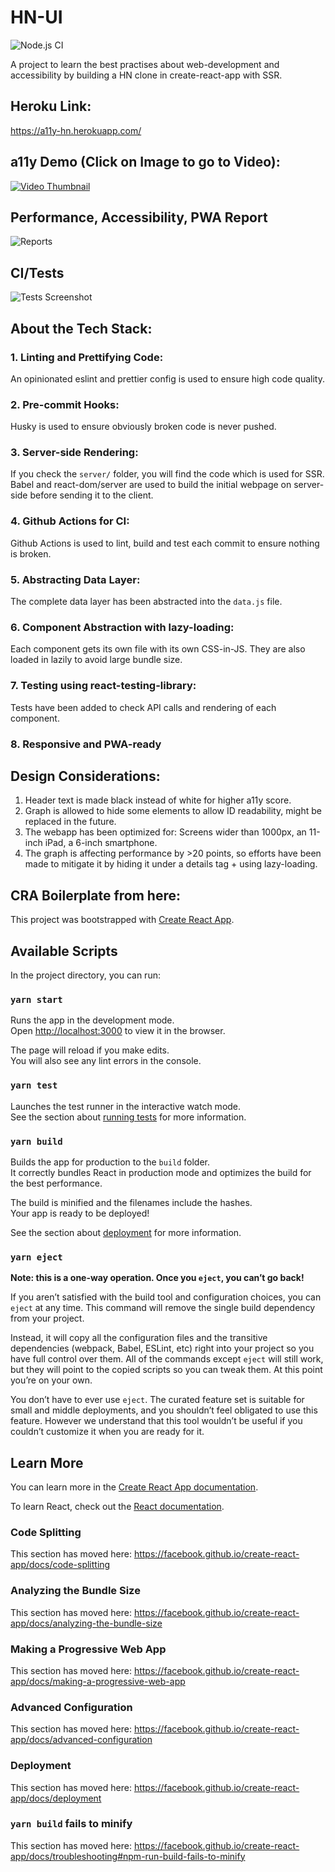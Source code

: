 # HN-UI
![Node.js CI](https://github.com/akash-joshi/accessible-hn/workflows/Node.js%20CI/badge.svg)

A project to learn the best practises about web-development and accessibility by building a HN clone in create-react-app with SSR.

## Heroku Link:

https://a11y-hn.herokuapp.com/

## a11y Demo (Click on Image to go to Video):

[![Video Thumbnail](https://i.postimg.cc/J73R37sf/Screenshot-2020-07-30-at-3-44-09-PM.png)](https://www.youtube.com/watch?v=InaNfygnBXw&feature=youtu.be)

## Performance, Accessibility, PWA Report

![Reports](https://i.postimg.cc/NF8G5BXw/Screenshot-2020-07-30-at-3-41-11-PM.png)

## CI/Tests

![Tests Screenshot](https://i.postimg.cc/XvTpjXBK/Screenshot-2020-08-13-at-1-48-49-PM.png)

## About the Tech Stack:

### 1. Linting and Prettifying Code:
An opinionated eslint and prettier config is used to ensure high code quality.

### 2. Pre-commit Hooks:
Husky is used to ensure obviously broken code is never pushed.

### 3. Server-side Rendering:
If you check the `server/` folder, you will find the code which is used for SSR. Babel and react-dom/server are used to build the initial webpage on server-side before sending it to the client.

### 4. Github Actions for CI:
Github Actions is used to lint, build and test each commit to ensure nothing is broken.

### 5. Abstracting Data Layer:
The complete data layer has been abstracted into the `data.js` file.

### 6. Component Abstraction with lazy-loading:
Each component gets its own file with its own CSS-in-JS. They are also loaded in lazily to avoid large bundle size.

### 7. Testing using react-testing-library:
Tests have been added to check API calls and rendering of each component.

### 8. Responsive and PWA-ready

## Design Considerations:

1. Header text is made black instead of white for higher a11y score.
2. Graph is allowed to hide some elements to allow ID readability, might be replaced in the future.
3. The webapp has been optimized for: Screens wider than 1000px, an 11-inch iPad, a 6-inch smartphone.
4. The graph is affecting performance by >20 points, so efforts have been made to mitigate it by hiding it under a details tag + using lazy-loading.

## CRA Boilerplate from here:

This project was bootstrapped with [Create React App](https://github.com/facebook/create-react-app).

## Available Scripts

In the project directory, you can run:

### `yarn start`

Runs the app in the development mode.<br />
Open [http://localhost:3000](http://localhost:3000) to view it in the browser.

The page will reload if you make edits.<br />
You will also see any lint errors in the console.

### `yarn test`

Launches the test runner in the interactive watch mode.<br />
See the section about [running tests](https://facebook.github.io/create-react-app/docs/running-tests) for more information.

### `yarn build`

Builds the app for production to the `build` folder.<br />
It correctly bundles React in production mode and optimizes the build for the best performance.

The build is minified and the filenames include the hashes.<br />
Your app is ready to be deployed!

See the section about [deployment](https://facebook.github.io/create-react-app/docs/deployment) for more information.

### `yarn eject`

**Note: this is a one-way operation. Once you `eject`, you can’t go back!**

If you aren’t satisfied with the build tool and configuration choices, you can `eject` at any time. This command will remove the single build dependency from your project.

Instead, it will copy all the configuration files and the transitive dependencies (webpack, Babel, ESLint, etc) right into your project so you have full control over them. All of the commands except `eject` will still work, but they will point to the copied scripts so you can tweak them. At this point you’re on your own.

You don’t have to ever use `eject`. The curated feature set is suitable for small and middle deployments, and you shouldn’t feel obligated to use this feature. However we understand that this tool wouldn’t be useful if you couldn’t customize it when you are ready for it.

## Learn More

You can learn more in the [Create React App documentation](https://facebook.github.io/create-react-app/docs/getting-started).

To learn React, check out the [React documentation](https://reactjs.org/).

### Code Splitting

This section has moved here: https://facebook.github.io/create-react-app/docs/code-splitting

### Analyzing the Bundle Size

This section has moved here: https://facebook.github.io/create-react-app/docs/analyzing-the-bundle-size

### Making a Progressive Web App

This section has moved here: https://facebook.github.io/create-react-app/docs/making-a-progressive-web-app

### Advanced Configuration

This section has moved here: https://facebook.github.io/create-react-app/docs/advanced-configuration

### Deployment

This section has moved here: https://facebook.github.io/create-react-app/docs/deployment

### `yarn build` fails to minify

This section has moved here: https://facebook.github.io/create-react-app/docs/troubleshooting#npm-run-build-fails-to-minify
